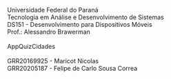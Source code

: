 Universidade Federal do Paraná<br/>
Tecnologia em Análise e Desenvolvimento de Sistemas<br/>
DS151 - Desenvolvimento para Dispositivos Móveis<br/>
Prof.: Alessandro Brawerman<br/>
<br/>
AppQuizCidades<br/>
<br/>
GRR20169925 - Maricot Nicolas<br/>
GRR20205187 - Felipe de Carlo Sousa Correa<br/>
